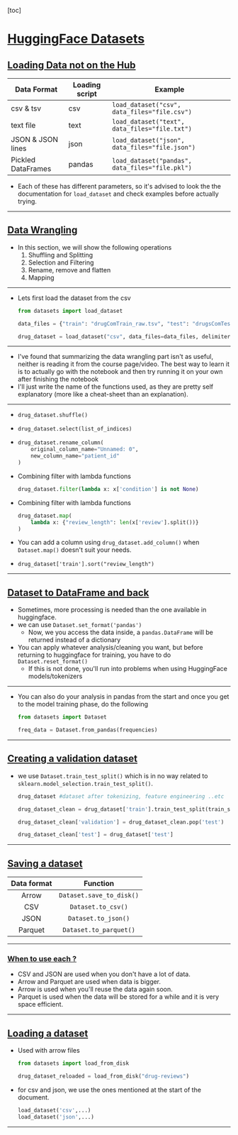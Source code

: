 [toc]

# **<u>HuggingFace Datasets</u>**

## **<u>Loading Data not on the Hub</u>**

| Data Format        | Loading script | Example                                         |
| ------------------ | -------------- | ----------------------------------------------- |
| csv & tsv          | csv            | `load_dataset("csv", data_files="file.csv")`    |
| text file          | text           | `load_dataset("text", data_files="file.txt")`   |
| JSON & JSON lines  | json           | `load_dataset("json", data_files="file.json")`  |
| Pickled DataFrames | pandas         | `load_dataset("pandas", data_files="file.pkl")` |

- Each of these has different parameters, so it's advised to look the the documentation for `load_dataset` and check examples before actually trying.

****

## **<u>Data Wrangling</u>**

- In this section, we will show the following operations
  1. Shuffling and Splitting
  2. Selection and Filtering
  3. Rename, remove and flatten
  4. Mapping

****

- Lets first load the dataset from the csv

  ```python
  from datasets import load_dataset
  
  data_files = {"train": "drugComTrain_raw.tsv", "test": "drugsComTest_raw.tsv"}
  
  drug_dataset = load_dataset("csv", data_files=data_files, delimiter='\t')
  ```

****

- I've found that summarizing the data wrangling part isn't as useful, neither is reading it from the course page/video. The best way to learn it is to actually go with the notebook and then try running it on your own after finishing the notebook
- I'll just write the name of the functions used, as they are pretty self explanatory (more like a cheat-sheet than an explanation).

****

- `drug_dataset.shuffle()`

- `drug_dataset.select(list_of_indices)`

- ```python
  drug_dataset.rename_column(
      original_column_name="Unnamed: 0",
      new_column_name="patient_id"
  )
  ```

- Combining filter with lambda functions

  ```python
  drug_dataset.filter(lambda x: x['condition'] is not None)
  ```

- Combining filter with lambda functions

  ```python
  drug_dataset.map(
      lambda x: {"review_length": len(x['review'].split())}
  )
  ```

- You can add a column using `drug_dataset.add_column()` when `Dataset.map()` doesn't suit your needs.

- `drug_dataset['train'].sort("review_length")`

****

## **<u>Dataset to DataFrame and back</u>**

- Sometimes, more processing is needed than the one available in huggingface. 
- we can use `Dataset.set_format('pandas')`
  - Now, we you access the data inside, a `pandas.DataFrame` will be returned instead of a dictionary
- You can apply whatever analysis/cleaning you want, but before returning to huggingface for training, you have to do `Dataset.reset_format()`
  - If this is not done, you'll run into problems when using HuggingFace models/tokenizers

****

- You can also do your analysis in  pandas from the start and once you get to the model training phase, do the following

  ```python
  from datasets import Dataset
  
  freq_data = Dataset.from_pandas(frequencies)
  ```

****

## **<u>Creating a validation dataset</u>**

- we use `Dataset.train_test_split()` which is in no way related to `sklearn.model_selection.train_test_split()`.

  ```python
  drug_dataset #dataset after tokenizing, feature engineering ..etc
  
  drug_dataset_clean = drug_dataset['train'].train_test_split(train_size=0.8)
  
  drug_dataset_clean['validation'] = drug_dataset_clean.pop('test')
  
  drug_dataset_clean['test'] = drug_dataset['test']
  ```

****

## **<u>Saving a dataset</u>**

| Data format |         Function         |
| :---------: | :----------------------: |
|    Arrow    | `Dataset.save_to_disk()` |
|     CSV     |    `Dataset.to_csv()`    |
|    JSON     |   `Dataset.to_json()`    |
|   Parquet   |  `Dataset.to_parquet()`  |

****

### **<u>When to use each ?</u>**

- CSV and JSON are used when you don't have a lot of data.
- Arrow and Parquet are used when data is bigger.
- Arrow is used when you'll reuse the data again soon.
- Parquet is used when the data will be stored for a while and it is very space efficient.

****

## **<u>Loading a dataset</u>**

- Used with arrow files

  ```python
  from datasets import load_from_disk
  
  drug_dataset_reloaded = load_from_disk("drug-reviews")
  ```

- for csv and json, we use the ones mentioned at the start of the document.

  ```python
  load_dataset('csv',...)
  load_dataset('json',...)
  ```

****

